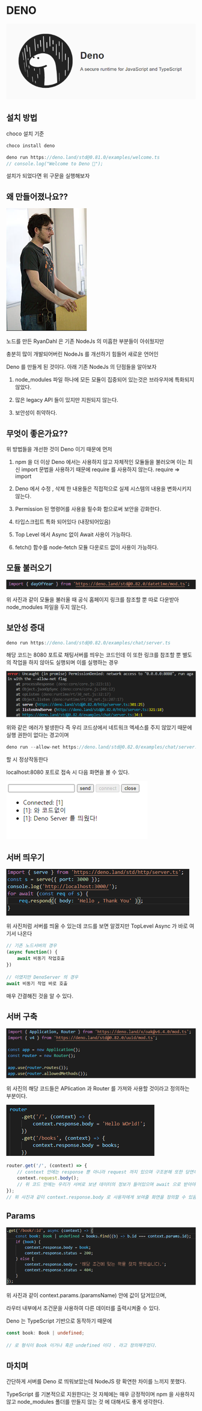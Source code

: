 # DENO

<img src="./gitImages/DenoLogo.png">

## 설치 방법

choco 설치 기준

```javascript
choco install deno
```

```javascript
deno run https://deno.land/std@0.81.0/examples/welcome.ts
// console.log("Welcome to Deno 🦕");
```

설치가 되었다면 위 구문을 실행해보자

## 왜 만들어졌나요??

<img src="./gitImages/RyanDahl.png">

노드를 만든 RyanDahl 은 기존 NodeJs 의 미흡한 부분들이 아쉬웠지만

충분히 많이 개발되어버린 NodeJs 를 개선하기 힘들어 새로운 언어인

Deno 를 만들게 된 것이다. 아래 기존 NodeJs 의 단점들을 알아보자

1. node_modules 파일 하나에 모든 모듈이 집중되어 있는것은 브라우저에 특화되지 않았다.

2. 많은 legacy API 들이 있지만 지원되지 않는다.

3. 보안성이 취약하다.

## 무엇이 좋은가요??

위 방법들을 개선한 것이 Deno 이기 때문에 먼저

1. npm 을 더 이상 Deno 에서는 사용하지 않고 자체적인 모듈들을 불러오며
   이는 최신 import 문법을 사용하기 때문에 require 를 사용하지 않는다. require => import

2. Deno 에서 수정 , 삭제 한 내용들은 직접적으로 실제 시스템의 내용을 변화시키지 않는다.

3. Permission 된 명령어를 사용을 필수화 함으로써 보안을 강화한다.

4. 타입스크립트 특화 되어있다 (내장되어있음)

5. Top Level 에서 Async 없이 Await 사용이 가능하다.

6. fetch() 함수를 node-fetch 모듈 다운로드 없이 사용이 가능하다.

## 모듈 불러오기

<img src="./gitImages/HowToImport.png">

위 사진과 같이 모듈을 불러올 때 공식 홈페이지 링크를 참조할 뿐 따로 다운받아 node_modules 파일을 두지 않는다.

## 보안성 증대

```javascript
deno run https://deno.land/std@0.82.0/examples/chat/server.ts
```

해당 코드는 8080 포트로 채팅서버를 띄우는 코드인데 이 또한 링크를 참조할 뿐 별도의 작업을 하지 않아도 실행되며 이를 실행하는 경우

<img src="./gitImages/NotAllowed.png">

위와 같은 에러가 발생한다 즉 우리 코드상에서 네트워크 엑세스를 주지 않았기 때문에 실행 권한이 없다는 경고이며

```javascript
deno run --allow-net https://deno.land/std@0.82.0/examples/chat/server.ts
```

할 시 정상작동한다

localhost:8080 포트로 접속 시 다음 화면을 볼 수 있다.

<img src="./gitImages/DenoChatServer.png">

## 서버 띄우기

<img src="./gitImages/MakeServer.png">

위 사진처럼 서버를 띄울 수 있는데 코드를 보면 알겠지만 TopLevel Async 가 바로 여기서 나온다

```javascript
// 기존 노드서버의 경우
(async function() {
    await 비동기 작업호출
})

// 이였지만 DenoServer 의 경우
await 비동기 작업 바로 호출
```

매우 간결해진 것을 알 수 있다.

## 서버 구축

<img src="./gitImages/BuildServer.png">

위 사진의 해당 코드들은 APlication 과 Router 를 가져와 사용할 것이라고 정의하는 부분이다.

<img src="./gitImages/ResponseBody.png">

```javascript
router.get('/', (context) => {
	// context 안에는 response 뿐 아니라 request 까지 있으며 구조분해 또한 당연히 가능하다
	context.request.body();
	// 위 코드 안에는 우리가 서버로 보낸 데이터의 정보가 들어있으며 await 으로 받아야한다.
});
// 위 사진과 같이 context.response.body 로 사용자에게 보여줄 화면을 정의할 수 있음.
```

## Params

<img src="./gitImages/Params.png">

위 사진과 같이 context.params.(paramsName) 안에 값이 담겨있으며,

라우터 내부에서 조건문을 사용하여 다른 데이터를 출력시켜줄 수 있다.

Deno 는 TypeScript 기반으로 동작하기 때문에

```typescript
const book: Book | undefined;

// 로 형식이 Book 이거나 혹은 undefined 이다 . 라고 정의해주었다.
```

## 마치며

간단하게 서버를 Deno 로 띄워보았는데 NodeJS 랑 확연한 차이를 느끼지 못했다.

TypeScript 를 기본적으로 지원한다는 것 자체에는 매우 긍정적이며 npm 을 사용하지않고
node_modules 폴더를 만들지 않는 것 에 대해서도 좋게 생각한다.
